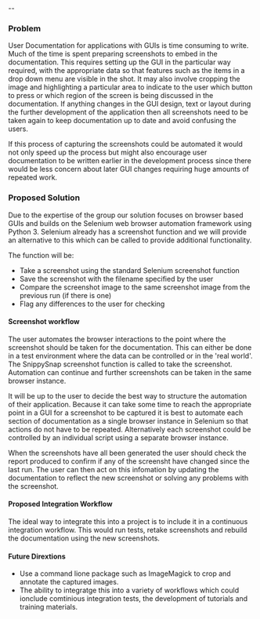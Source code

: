 --

### Problem

User Documentation for applications with GUIs is time consuming to write. Much of the time is spent preparing screenshots to embed in the documentation. This requires setting up the GUI in the particular way required, with the appropriate data so that features such as the items in a drop down menu are visible in the shot. It may also involve cropping the image and highlighting a particular area to indicate to the user which button to press or which region of the screen is being discussed in the documentation. If anything changes in the GUI design, text or layout during the further development of the application then all screenshots need to be taken again to keep documentation up to date and avoid confusing the users.

If this process of capturing the screenshots could be automated it would not only speed up the process but might also encourage user documentation to be written earlier in the development process since there would be less concern about later GUI changes requiring huge amounts of repeated work.

### Proposed Solution

Due to the expertise of the group our solution focuses on browser based GUIs and builds on the Selenium web browser automation framework using Python 3. Selenium already has a screenshot function and we will provide an alternative to this which can be called to provide additional functionality.

The function will be:

* Take a screenshot using the standard Selenium screenshot function
* Save the screenshot with the filename specified by the user
* Compare the screenshot image to the same screenshot image from the previous run (if there is one)
* Flag any differences to the user for checking


#### Screenshot workflow

The user automates the browser interactions to the point where the screenshot should be taken for the documentation. This can either be done in a test environment where the data can be controlled or in the 'real world'. The SnippySnap screenshot function is called to take the screenshot. Automation can continue and further screenshots can be taken in the same browser instance.

It will be up to the user to decide the best way to structure the automation of their application. Because it can take some time to reach the appropriate point in a GUI for a screenshot to be captured it is best to automate each section of documentation as a single browser instance in Selenium so that actions do not have to be repeated. Alternatively each screenshot could be controlled by an individual script using a separate browser instance.

When the screenshots have all been generated the user should check the report produced to confirm if any of the screensht have changed since the last run. The user can then act on this infomation by updating the documentation to reflect the new screenshot or solving any problems with the screenshot.


#### Proposed Integration Workflow

The ideal way to integrate this into a project is to include it in a continuous integration workflow. This would run tests, retake screenshots and rebuild the documentation using the new screenshots.

#### Future Dirextions

* Use a command lione package such as ImageMagick to crop and annotate the captured images.
* The ability to integratge this into a variety of workflows which could ionclude comtinious integration tests, the development of tutorials and training materials.



